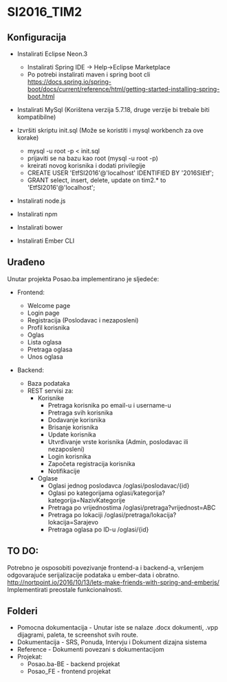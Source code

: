 # SI2016_TIM2




## Konfiguracija


* Instalirati Eclipse Neon.3
    *   Instalirati Spring IDE -> Help->Eclipse Marketplace
    *   Po potrebi instalirati maven i spring boot cli https://docs.spring.io/spring-boot/docs/current/reference/html/getting-started-installing-spring-boot.html
    
*   Instalirati MySql (Korištena verzija 5.7.18, druge verzije bi trebale biti kompatibilne)

*   Izvršiti skriptu init.sql (Može se koristiti i mysql workbench za ove korake)
    * mysql -u root -p < init.sql
    * prijaviti se na bazu kao root (mysql -u root -p)
    * kreirati novog korisnika i dodati privilegije
    * CREATE USER 'EtfSI2016'@'localhost' IDENTIFIED BY '2016SIEtf';
    * GRANT select, insert, delete, update on tim2.* to 'EtfSI2016'@'localhost';
    
* Instalirati node.js

* Instalirati npm

* Instalirati bower

* Instalirati Ember CLI


## Urađeno


Unutar projekta Posao.ba implementirano je sljedeće:
* Frontend:
   * Welcome page
   * Login page
   * Registracija (Poslodavac i nezaposleni)
   * Profil korisnika
   * Oglas
   * Lista oglasa
   * Pretraga oglasa
   * Unos oglasa

* Backend:
   * Baza podataka
   * REST servisi za: 
      * Korisnike
         * Pretraga korisnika po email-u i username-u
         * Pretraga svih korisnika
         * Dodavanje korisnika
         * Brisanje korisnika
         * Update korisnika
         * Utvrđivanje vrste korisnika (Admin, poslodavac ili nezaposleni)
         * Login korisnika
         * Započeta registracija korisnika
         * Notifikacije
      * Oglase
         * Oglasi jednog poslodavca /oglasi/poslodavac/{id}
         * Oglasi po kategorijama oglasi/kategorija?kategorija=NazivKategorije
         * Pretraga po vrijednostima /oglasi/pretraga?vrijednost=ABC
         * Pretraga po lokaciji /oglasi/pretraga/lokacija?lokacija=Sarajevo
         * Pretraga oglasa po ID-u /oglasi/{id}
   
   
   
## TO DO:


Potrebno je osposobiti povezivanje frontend-a i backend-a, vršenjem odgovarajuće serijalizacije podataka u ember-data i obratno.
http://nortpoint.io/2016/10/13/lets-make-friends-with-spring-and-emberjs/
Implementirati preostale funkcionalnosti.



## Folderi


* Pomocna dokumentacija - Unutar iste se nalaze .docx dokumenti, .vpp dijagrami, paleta, te screenshot svih route.
* Dokumentacija - SRS, Ponuda, Intervju i Dokument dizajna sistema
* Reference - Dokumenti povezani s dokumentacijom
* Projekat:
   * Posao.ba-BE - backend projekat
   * Posao_FE - frontend projekat


